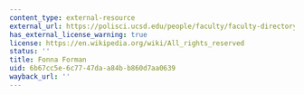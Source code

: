 ```yaml
---
content_type: external-resource
external_url: https://polisci.ucsd.edu/people/faculty/faculty-directory/currently-active-faculty/forman-profile.html
has_external_license_warning: true
license: https://en.wikipedia.org/wiki/All_rights_reserved
status: ''
title: Fonna Forman
uid: 6b67cc5e-6c77-47da-a84b-b860d7aa0639
wayback_url: ''
---
```

